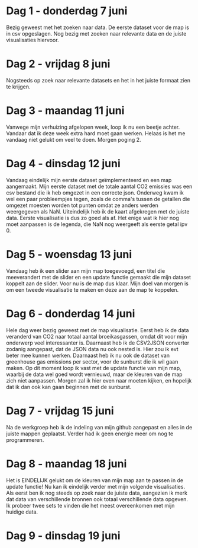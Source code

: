 # Dag 1 - donderdag 7 juni
Bezig geweest met het zoeken naar data. De eerste dataset voor de map is in csv opgeslagen. Nog bezig met zoeken naar relevante data en de juiste visualisaties hiervoor.

# Dag 2 - vrijdag 8 juni
Nogsteeds op zoek naar relevante datasets en het in het juiste formaat zien te krijgen.

# Dag 3 - maandag 11 juni
Vanwege mijn verhuizing afgelopen week, loop ik nu een beetje achter. Vandaar dat ik
deze week extra hard moet gaan werken. Helaas is het me vandaag niet gelukt om veel te doen. Morgen poging 2.

# Dag 4 - dinsdag 12 juni
Vandaag eindelijk mijn eerste dataset geïmplementeerd en een map aangemaakt. Mijn eerste dataset met de totale aantal CO2 emissies was een csv bestand die ik heb omgezet in een correcte json. Onderweg kwam ik wel een paar probleempjes tegen, zoals de comma's tussen de getallen die omgezet moesten worden tot punten omdat ze anders werden weergegeven als NaN. Uiteindelijk heb ik de kaart afgekregen met de juiste data. Eerste visualisatie is dus zo goed als af. Het enige wat ik hier nog moet aanpassen is de legenda, die NaN nog weergeeft als eerste getal ipv 0.

# Dag 5 - woensdag 13 juni
Vandaag heb ik een slider aan mijn map toegevoegd, een titel die meeverandert met de slider en een update functie gemaakt die mijn dataset koppelt aan de slider. Voor nu is de map dus klaar. Mijn doel van morgen is om een tweede visualisatie te maken en deze aan de map te koppelen.

# Dag 6 - donderdag 14 juni
Hele dag weer bezig geweest met de map visualisatie. Eerst heb ik de data veranderd van CO2 naar totaal aantal broeikasgassen, omdat dit voor mijn onderwerp veel interessanter is. Daarnaast heb ik de CSV2JSON converter zodanig aangepast, dat de JSON data nu ook nested is. Hier zou ik evt beter mee kunnen werken. Daarnaast heb ik nu ook de dataset van greenhouse gas emissions per sector, voor de sunburst die ik wil gaan maken. Op dit moment loop ik vast met de update functie van mijn map, waarbij de data wel goed wordt vernieuwd, maar de kleuren van de map zich niet aanpassen. Morgen zal ik hier even naar moeten kijken, en hopelijk dat ik dan ook kan gaan beginnen met de sunburst.

# Dag 7 - vrijdag 15 juni
Na de werkgroep heb ik de indeling van mijn github aangepast en alles in de juiste mappen geplaatst. Verder had ik geen energie meer om nog te programmeren.

# Dag 8 - maandag 18 juni
Het is EINDELIJK gelukt om de kleuren van mijn map aan te passen in de update functie! Nu kan ik eindelijk verder met mijn volgende visualisaties. Als eerst ben ik nog steeds op zoek naar de juiste data, aangezien ik merk dat data van verschillende bronnen ook totaal verschillende data opgeven. Ik probeer twee sets te vinden die het meest overeenkomen met mijn huidige data.

# Dag 9 - dinsdag 19 juni
